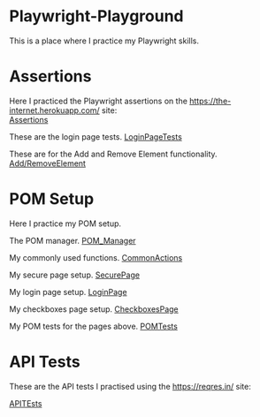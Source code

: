 # Playwright-Playground
This is a place where I practice my Playwright skills.

# Assertions
Here I practiced the Playwright assertions on the https://the-internet.herokuapp.com/ site:<br>
[Assertions](/tests/Assertions.spec.js)

 These are the login page tests.
 [LoginPageTests](/tests/Login%20Page.spec.js)

 These are for the Add and Remove Element functionality.
 [Add/RemoveElement](/tests/Add-Remove%20Element.spec.js)

 # POM Setup
 Here I practice my POM setup.

 The POM manager.
 [POM_Manager](/pom_usage/pages/PomManager.js)

 My commonly used functions.
 [CommonActions](/pom_usage/utils/CommonActions.js)

 My secure page setup.
 [SecurePage](/pom_usage/pages/SecurePage.js)

 My login page setup.
 [LoginPage](/pom_usage/pages/LoginPage.js)

 My checkboxes page setup.
 [CheckboxesPage](/pom_usage/pages/CheckboxesPage.js)

 My POM tests for the pages above.
 [POMTests](/pom_usage/tests/pomTests.spec.js)

 # API Tests
 These are the API tests I practised using the https://reqres.in/ site:

 [APITEsts](/api_usage/tests/api_testing.spec.js)